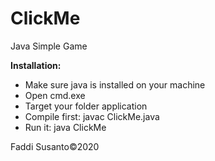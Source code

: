 # ClickMe

Java Simple Game

<b>Installation:</b>
<ul>
  <li>Make sure java is installed on your machine</li>
  <li>Open cmd.exe</li>
  <li>Target your folder application</li>
  <li>Compile first: javac ClickMe.java</li>
  <li>Run it: java ClickMe</li>
</ul>

Faddi Susanto&copy;2020
